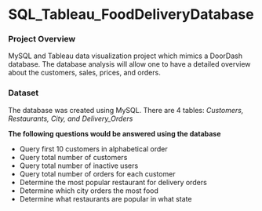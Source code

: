 # SQL_Tableau_FoodDeliveryDatabase
<h3> Project Overview </h3>
<p> MySQL and Tableau data visualization project which mimics a DoorDash database. The database analysis will allow one to have a detailed overview about the customers, sales, prices, and orders. </p>

<h3> Dataset</h3>
<p> The database was created using MySQL. There are 4 tables: <i> Customers, Restaurants, City, and Delivery_Orders </i></p>

<strong> The following questions would be answered using the database </strong>
<ul> 
  <li> Query first 10 customers in alphabetical order </li>
  <li> Query total number of customers </li>
  <li> Query total number of inactive users </li>
  <li> Query total number of orders for each customer </li>
  <li> Determine the most popular restaurant for delivery orders </li>
  <li> Determine which city orders the most food </li>
  <li> Determine what restaurants are popular in what state </li> 
  </ul>
  
